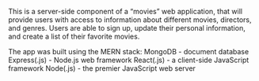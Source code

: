 This is a server-side component of a “movies” web application, that will provide users with access to information about different movies, directors, and genres. Users are able to sign up, update their personal information, and create a list of their favorite movies.

The app was built using the MERN stack:
    MongoDB - document database
    Express(.js) - Node.js web framework
    React(.js) - a client-side JavaScript framework
    Node(.js) - the premier JavaScript web server
 
